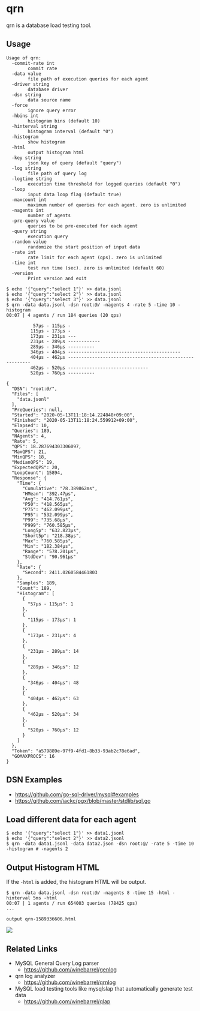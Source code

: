 # qrn

qrn is a database load testing tool.

## Usage

```
Usage of qrn:
  -commit-rate int
    	commit rate
  -data value
    	file path of execution queries for each agent
  -driver string
    	database driver
  -dsn string
    	data source name
  -force
    	ignore query error
  -hbins int
    	histogram bins (default 10)
  -hinterval string
    	histogram interval (default "0")
  -histogram
    	show histogram
  -html
    	output histogram html
  -key string
    	json key of query (default "query")
  -log string
    	file path of query log
  -logtime string
    	execution time threshold for logged queries (default "0")
  -loop
    	input data loop flag (default true)
  -maxcount int
    	maximum number of queries for each agent. zero is unlimited
  -nagents int
    	number of agents
  -pre-query value
    	queries to be pre-executed for each agent
  -query string
    	execution query
  -random value
    	randomize the start position of input data
  -rate int
    	rate limit for each agent (qps). zero is unlimited
  -time int
    	test run time (sec). zero is unlimited (default 60)
  -version
    	Print version and exit
```

```
$ echo '{"query":"select 1"}' >> data.jsonl
$ echo '{"query":"select 2"}' >> data.jsonl
$ echo '{"query":"select 3"}' >> data.jsonl
$ qrn -data data.jsonl -dsn root:@/ -nagents 4 -rate 5 -time 10 -histogram
00:07 | 4 agents / run 184 queries (20 qps)

          57µs - 115µs -
         115µs - 173µs -
         173µs - 231µs ---
         231µs - 289µs ------------
         289µs - 346µs ----------
         346µs - 404µs ------------------------------------------
         404µs - 462µs --------------------------------------------------------
         462µs - 520µs ------------------------------
         520µs - 760µs ----------

{
  "DSN": "root:@/",
  "Files": [
    "data.jsonl"
  ],
  "PreQueries": null,
  "Started": "2020-05-13T11:18:14.224848+09:00",
  "Finished": "2020-05-13T11:18:24.559912+09:00",
  "Elapsed": 10,
  "Queries": 189,
  "NAgents": 4,
  "Rate": 5,
  "QPS": 18.287694303306097,
  "MaxQPS": 21,
  "MinQPS": 18,
  "MedianQPS": 19,
  "ExpectedQPS": 20,
  "LoopCount": 15894,
  "Response": {
    "Time": {
      "Cumulative": "78.389862ms",
      "HMean": "392.47µs",
      "Avg": "414.761µs",
      "P50": "418.565µs",
      "P75": "462.099µs",
      "P95": "532.099µs",
      "P99": "735.68µs",
      "P999": "760.585µs",
      "Long5p": "632.823µs",
      "Short5p": "218.38µs",
      "Max": "760.585µs",
      "Min": "182.384µs",
      "Range": "578.201µs",
      "StdDev": "90.961µs"
    },
    "Rate": {
      "Second": 2411.0260584461803
    },
    "Samples": 189,
    "Count": 189,
    "Histogram": [
      {
        "57µs - 115µs": 1
      },
      {
        "115µs - 173µs": 1
      },
      {
        "173µs - 231µs": 4
      },
      {
        "231µs - 289µs": 14
      },
      {
        "289µs - 346µs": 12
      },
      {
        "346µs - 404µs": 48
      },
      {
        "404µs - 462µs": 63
      },
      {
        "462µs - 520µs": 34
      },
      {
        "520µs - 760µs": 12
      }
    ]
  },
  "Token": "a579889e-97f9-4fd1-8b33-93ab2c78e6ad",
  "GOMAXPROCS": 16
}
```

## DSN Examples

* https://github.com/go-sql-driver/mysql#examples
* https://github.com/jackc/pgx/blob/master/stdlib/sql.go

## Load different data for each agent

```
$ echo '{"query":"select 1"}' >> data1.jsonl
$ echo '{"query":"select 2"}' >> data2.jsonl
$ qrn -data data1.jsonl -data data2.json -dsn root:@/ -rate 5 -time 10 -histogram # -nagents 2
```

## Output Histogram HTML

If the `-html` is added, the histogram HTML will be output.

```
$ qrn -data data.jsonl -dsn root:@/ -nagents 8 -time 15 -html -hinterval 5ms -html
00:07 | 1 agents / run 654003 queries (78425 qps)
...

output qrn-1589336606.html
```

![](https://user-images.githubusercontent.com/117768/82013568-93bb6400-96b5-11ea-9001-cde7e2e50484.png)

## Related Links

* MySQL General Query Log parser
    * https://github.com/winebarrel/genlog
* qrn log analyzer
    * https://github.com/winebarrel/qrnlog
* MySQL load testing tools like mysqlslap that automatically generate test data
    * https://github.com/winebarrel/qlap
